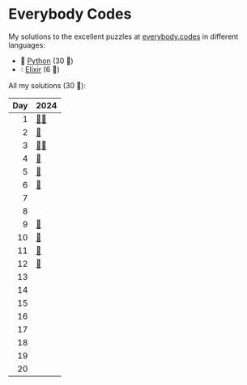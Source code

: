# Everybody Codes

My solutions to the excellent puzzles at [everybody.codes](http://everybody.codes/) in different languages:

- 🐍 [Python](python/) (30 🦆)
- 💧 [Elixir](elixir/) (6 🦆)

All my solutions (30 🦆):

|   Day | 2024                                                                                                                              |
|------:|:----------------------------------------------------------------------------------------------------------------------------------|
|     1 | [🐍](python/2024_the_kingdom_of_algorithmia/01_the_battle_for_the_farmlands)[💧](elixir/lib/2024/01_the_battle_for_the_farmlands) |
|     2 | [🐍](python/2024_the_kingdom_of_algorithmia/02_the_runes_of_power)                                                                |
|     3 | [🐍](python/2024_the_kingdom_of_algorithmia/03_mining_maestro)[💧](elixir/lib/2024/03_mining_maestro)                             |
|     4 | [🐍](python/2024_the_kingdom_of_algorithmia/04_royal_smiths_puzzle)                                                               |
|     5 | [🐍](python/2024_the_kingdom_of_algorithmia/05_pseudo-random_clap_dance)                                                          |
|     6 | [🐍](python/2024_the_kingdom_of_algorithmia/06_the_tree_of_titans)                                                                |
|     7 |                                                                                                                                   |
|     8 |                                                                                                                                   |
|     9 | [🐍](python/2024_the_kingdom_of_algorithmia/09_sparkling_bugs)                                                                    |
|    10 | [🐍](python/2024_the_kingdom_of_algorithmia/10_shrine_needs_to_shine)                                                             |
|    11 | [🐍](python/2024_the_kingdom_of_algorithmia/11_biological_warfare)                                                                |
|    12 | [🐍](python/2024_the_kingdom_of_algorithmia/12_desert_shower)                                                                     |
|    13 |                                                                                                                                   |
|    14 |                                                                                                                                   |
|    15 |                                                                                                                                   |
|    16 |                                                                                                                                   |
|    17 |                                                                                                                                   |
|    18 |                                                                                                                                   |
|    19 |                                                                                                                                   |
|    20 |                                                                                                                                   |
